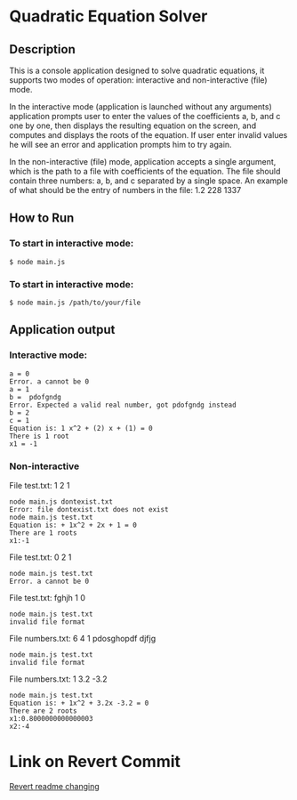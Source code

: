 # Quadratic Equation Solver

## Description 

This is a console application designed to solve quadratic equations, it supports two modes of operation: interactive and non-interactive (file) mode.

In the interactive mode (application is launched without any arguments) application prompts user to enter the values of the coefficients a, b, and c one by one, then displays the resulting equation on the screen, and computes and displays the roots of the equation. If user enter invalid values he will see an error and application prompts him to try again. 

In the non-interactive (file) mode, application accepts a single argument, which is the path to a file with coefficients of the equation. The file should contain three numbers: a, b, and c separated by a single space.
An example of what should be the entry of numbers in the file: 1.2 228 1337

## How to Run

### To start in interactive mode:
```
$ node main.js
```

### To start in interactive mode:
```
$ node main.js /path/to/your/file
```

## Application output

### Interactive mode:

```
a = 0
Error. a cannot be 0
a = 1
b =  pdofgndg
Error. Expected a valid real number, got pdofgndg instead
b = 2
c = 1
Equation is: 1 x^2 + (2) x + (1) = 0
There is 1 root
x1 = -1
```

### Non-interactive

File test.txt: 1 2 1

```
node main.js dontexist.txt
Error: file dontexist.txt does not exist
node main.js test.txt 
Equation is: + 1x^2 + 2x + 1 = 0
There are 1 roots
x1:-1
```


File test.txt: 0 2 1

```
node main.js test.txt 
Error. a cannot be 0
```

File test.txt: fghjh 1 0

```
node main.js test.txt 
invalid file format
```

File numbers.txt: 6 4 1
pdosghopdf djfjg

```
node main.js test.txt 
invalid file format
```


File numbers.txt: 1 3.2 -3.2

```
node main.js test.txt 
Equation is: + 1x^2 + 3.2x -3.2 = 0
There are 2 roots
x1:0.8000000000000003
x2:-4
```
# Link on Revert Commit

[Revert readme changing](https://github.com/vladmoroca/software-methodology/commit/9706c52c92b04585bc6f056dd27cb1958bcec0f9)

